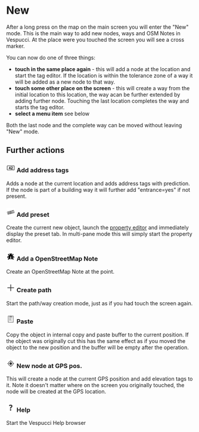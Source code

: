 # New

After a long press on the map on the main screen you will enter the "New" mode. This is the main way to add new nodes, ways and OSM Notes in Vespucci. At the place were you touched the screen you will see a cross marker.

You can now do one of three things:

* **touch in the same place again** - this will add a node at the location and start the tag editor. If the location is within the tolerance zone of a way it will be added as a new node to that way.
* **touch some other place on the screen** - this will create a way from the initial location to this location, the way acan be further extended by adding further node. Touching the last location completes the way and starts the tag editor. 
* **select a menu item** see below

Both the last node and the complete way can be moved without leaving "New" mode.

## Further actions  

### ![](../images/address.png) Add address tags

Adds a node at the current location and adds address tags with prediction. If the node is part of a building way it will further add "entrance=yes" if not present.

### ![](../images/tag_menu_preset.png) Add preset

Create the current new object, launch the [property editor](PropertyEditor) and immediately display the preset tab. In multi-pane mode this will simply start the property editor.

### ![](../images/tag_menu_bug.png) Add a OpenStreetMap Note

Create an OpenStreetMap Note at the point.

### ![](../images/tag_menu_append.png) Create path 

Start the path/way creation mode, just as if you had touch the screen again.

### ![](../images/ic_menu_paste_holo_light.png) Paste

Copy the object in internal copy and paste buffer to the current position. If the object was originally cut this has the same effect as if you moved the object to the new position and the buffer will be empty after the operation. 

### ![](../images/menu_gps.png) New node at GPS pos.

This will create a node at the current GPS position and add elevation tags to it. Note it doesn't matter where on the screen you originally touched, the node will be created at the GPS location.

### ![](../images/menu_help.png) Help

Start the Vespucci Help browser